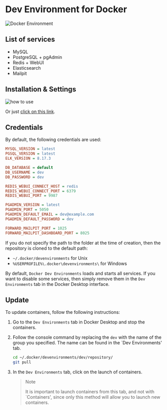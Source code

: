 # Dev Environment for Docker

<img src="https://preview.dragon-code.pro/andrey-helldar/dev-environment.svg?brand=docker" alt="Docker Environment"/>

## List of services

* MySQL
* PostgreSQL + pgAdmin
* Redis + WebUI
* Elasticsearch
* Mailpit

## Installation & Settings

![how to use](.github/images/how-to-use.gif)

Or
just [click on this link](https://open.docker.com/dashboard/dev-envs?url=https://github.com/andrey-helldar/docker-environment.git&name=dev).

## Credentials

By default, the following credentials are used:

```ini
MYSQL_VERSION = latest
PGSQL_VERSION = latest
ELK_VERSION = 8.17.3

DB_DATABASE = default
DB_USERNAME = dev
DB_PASSWORD = dev

REDIS_WEBUI_CONNECT_HOST = redis
REDIS_WEBUI_CONNECT_PORT = 6379
REDIS_WEBUI_PORT = 9987

PGADMIN_VERSION = latest
PGADMIN_PORT = 5050
PGADMIN_DEFAULT_EMAIL = dev@example.com
PGADMIN_DEFAULT_PASSWORD = dev

FORWARD_MAILPIT_PORT = 1025
FORWARD_MAILPIT_DASHBOARD_PORT = 8025
```

If you do not specify the path to the folder at the time of creation, then the repository is cloned to the default path:

- `~/.docker/devenvironments` for Unix
- `%USERPROFILE%\.docker\devenvironments\` for Windows

By default, `Docker Dev Environments` loads and starts all services.
If you want to disable some services, then simply remove them in the `Dev Environments` tab in the Docker Desktop
interface.

## Update

To update containers, follow the following instructions:

1. Go to the `Dev Environments` tab in Docker Desktop and stop the containers.
2. Follow the console command by replacing the `dev` with the name of the group you specified. The name can be found in
   the `Dev Environments' tab.

   ```bash
   cd ~/.docker/devenvironments/dev/repository/
   git pull
   ```

3. In the `Dev Environments` tab, click on the launch of containers.
   > Note
   > 
   > It is important to launch containers from this tab, and not with `Containers',
   since only this method will allow you to launch new containers.
